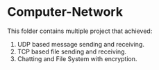 # Computer-Network

This folder contains multiple project that achieved:
1.	UDP based message sending and receiving.
2.	TCP based file sending and receiving.
3.	Chatting and File System with encryption.
